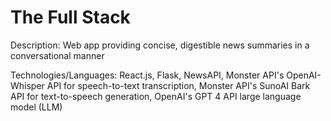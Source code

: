 # The Full Stack

Description: Web app providing concise, digestible news summaries in a conversational manner <br />

Technologies/Languages: React.js, Flask, NewsAPI, Monster API's OpenAI-Whisper API for speech-to-text transcription, Monster API's SunoAI Bark API for text-to-speech generation, OpenAI's GPT 4 API large language model (LLM) <br />
